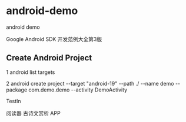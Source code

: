 # android-demo #
android demo

Google Android SDK 开发范例大全第3版

## Create Android Project ##

1 android list targets

2 android create project --target "android-19" --path ./ --name demo --package com.demo.demo --activity DemoActivity


TestIn

阅读器
古诗文赏析 APP
